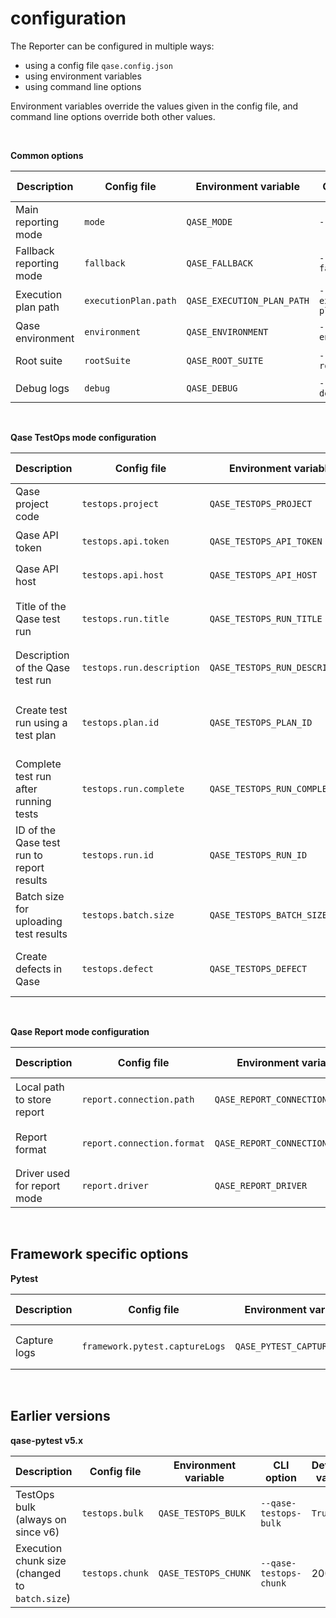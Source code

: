# configuration

The Reporter can be configured in multiple ways:

- using a config file `qase.config.json`
- using environment variables
- using command line options

Environment variables override the values given in the config file,
and command line options override both other values.

<br>

**Common options**

| Description | Config file | Environment variable | CLI option | Default value | Required | Possible values |
|-------------|-------------|----------------------|------------|---------------|----------|-----------------|
| Main reporting mode | `mode` | `QASE_MODE` | `--qase-mode` | `testops` | No | `testops`, `report`, `off` |
| Fallback reporting mode | `fallback` | `QASE_FALLBACK` | `--qase-fallback` | `report` | No | `testops`, `report`, `off` |
| Execution plan path | `executionPlan.path` | `QASE_EXECUTION_PLAN_PATH` | `--qase-execution-plan-path` | `./build/qase-execution-plan.json` | No | Any string |
| Qase environment | `environment` | `QASE_ENVIRONMENT` | `--qase-environment` | `local` | No | Any string |
| Root suite | `rootSuite` | `QASE_ROOT_SUITE` | `--qase-root-suite` |  | No | Any string |
| Debug logs | `debug` | `QASE_DEBUG` | `--qase-debug` | false | No | `true`, `false` |

<br>

**Qase TestOps mode configuration**

| Description | Config file | Environment variable | CLI option | Default value | Required | Possible values |
|-------------|-------------|----------------------|------------|---------------|----------|-----------------|
| Qase project code | `testops.project` | `QASE_TESTOPS_PROJECT` | `--qase-testops-project` |  | Yes | Any string |
| Qase API token | `testops.api.token` | `QASE_TESTOPS_API_TOKEN` | `--qase-testops-api-token` |  | Yes | Any string |
| Qase API host | `testops.api.host` | `QASE_TESTOPS_API_HOST` | `--qase-testops-api-host` | `qase.io` | No | Any string |
| Title of the Qase test run | `testops.run.title` | `QASE_TESTOPS_RUN_TITLE` | `--qase-testops-run-title` | `Automated Run {current date and time}` | No | Any string |
| Description of the Qase test run | `testops.run.description` | `QASE_TESTOPS_RUN_DESCRIPTION` | `--qase-testops-run-description` | None, leave empty | No | Any string |
| Create test run using a test plan | `testops.plan.id` | `QASE_TESTOPS_PLAN_ID` | `--qase-testops-plan-id` | None, don't use plans for the test run | No | Any integer |
| Complete test run after running tests | `testops.run.complete` | `QASE_TESTOPS_RUN_COMPLETE` | `--qase-testops-run-complete` | `True` | No | `true`, `false` |
| ID of the Qase test run to report results | `testops.run.id` | `QASE_TESTOPS_RUN_ID` | `--qase-testops-run-id` | None, create a new test run | No | Any integer |
| Batch size for uploading test results | `testops.batch.size` | `QASE_TESTOPS_BATCH_SIZE` | `--qase-testops-batch-size` | 200 | No | 1 to 2000 |
| Create defects in Qase | `testops.defect` | `QASE_TESTOPS_DEFECT` | `--qase-testops-defect` | `False`, don't create defects | No | `True`, `False` |

<br>

**Qase Report mode configuration**

| Description | Config file | Environment variable | CLI option | Default value | Required | Possible values |
|-------------|-------------|----------------------|------------|---------------|----------|-----------------|
| Local path to store report | `report.connection.path` | `QASE_REPORT_CONNECTION_PATH` | `--qase-report-connection-path` | `./build/qase-report` | No | Any string |
| Report format | `report.connection.format` | `QASE_REPORT_CONNECTION_FORMAT` | `--qase-report-connection-format` | `json` | No | `json`, `jsonp` |
| Driver used for report mode | `report.driver` | `QASE_REPORT_DRIVER` | `--qase-report-driver` | `local` | No | `local` |

<br>

## **Framework specific options**

**Pytest**

| Description | Config file | Environment variable | CLI option | Default value | Required | Possible values |
|-------------|-------------|----------------------|------------|---------------|----------|-----------------|
| Capture logs | `framework.pytest.captureLogs` | `QASE_PYTEST_CAPTURE_LOGS` | `--qase-pytest-capture-logs` | `False` | No | `true`, `false` |

<br>

## **Earlier versions**

**qase-pytest v5.x**

| Description | Config file | Environment variable | CLI option | Default value | Required | Possible values |
|-------------|-------------|----------------------|------------|---------------|----------|-----------------|
| TestOps bulk (always on since v6) | `testops.bulk` | `QASE_TESTOPS_BULK` | `--qase-testops-bulk` | `True` | No | `true`, `false` |
| Execution chunk size (changed to `batch.size`) | `testops.chunk` | `QASE_TESTOPS_CHUNK` | `--qase-testops-chunk` | 200 | No | 1 to 2000 |
